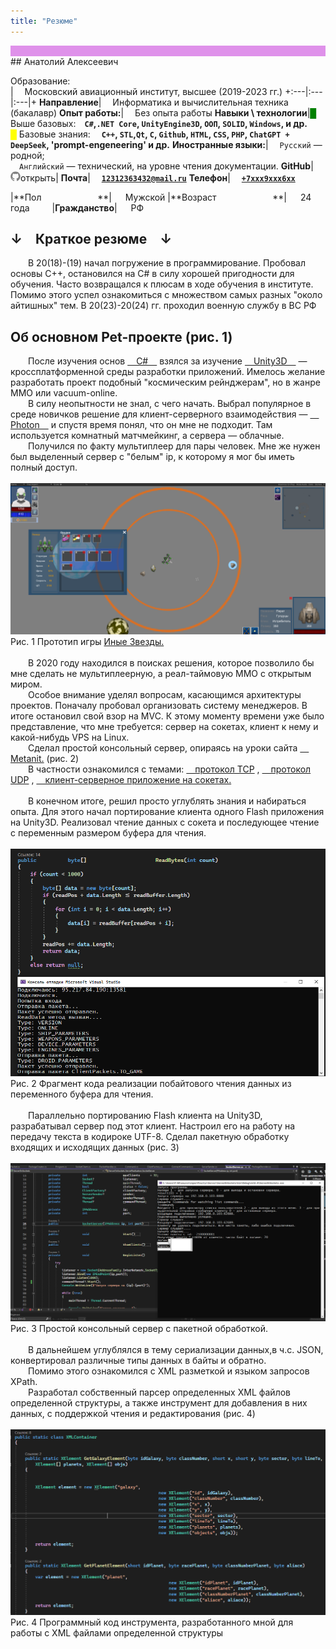 ```yaml
---
title: "Резюме"
---
```

<div class="wrapper" style="background-color:#df91ea"> </div>
## Анатолий Алексеевич

Образование: <br> |  Московский авиационный институт, высшее (2019-2023 гг.)
+:---|:---|:---|+
**Направление**|  Информатика и вычислительная техника (бакалавр)
**Опыт работы:**|  Без опыта работы
**Навыки \ технологии**|<span style="color:green">█</span> Выше базовых: **`C#`,`.NET Core`, `UnityEngine3D`, `ООП`, `SOLID`, `Windows`, и др.**<br><span style="color:yellow">█</span> Базовые знания:   **`C++`, `STL`,`Qt`, `C`, `Github`, `HTML`, `CSS`, `PHP`, `ChatGPT + DeepSeek`, 'prompt-engeneering' и др.**
**Иностранные языки:**|  `Русский` — родной;<br>  `Английский` — технический, на уровне чтения документации.
**GitHub**|  <a href="https://github.com/KEP0CUH" target="_blank"> <span class="icon icon--github"><svg viewBox="0 0 16 16" width="16px" height="16px"><path fill="#828282" d="M7.999,0.431c-4.285,0-7.76,3.474-7.76,7.761 c0,3.428,2.223,6.337,5.307,7.363c0.388,0.071,0.53-0.168,0.53-0.374c0-0.184-0.007-0.672-0.01-1.32 c-2.159,0.469-2.614-1.04-2.614-1.04c-0.353-0.896-0.862-1.135-0.862-1.135c-0.705-0.481,0.053-0.472,0.053-0.472 c0.779,0.055,1.189,0.8,1.189,0.8c0.692,1.186,1.816,0.843,2.258,0.645c0.071-0.502,0.271-0.843,0.493-1.037 C4.86,11.425,3.049,10.76,3.049,7.786c0-0.847,0.302-1.54,0.799-2.082C3.768,5.507,3.501,4.718,3.924,3.65 c0,0,0.652-0.209,2.134,0.796C6.677,4.273,7.34,4.187,8,4.184c0.659,0.003,1.323,0.089,1.943,0.261 c1.482-1.004,2.132-0.796,2.132-0.796c0.423,1.068,0.157,1.857,0.077,2.054c0.497,0.542,0.798,1.235,0.798,2.082 c0,2.981-1.814,3.637-3.543,3.829c0.279,0.24,0.527,0.713,0.527,1.437c0,1.037-0.01,1.874-0.01,2.129 c0,0.208,0.14,0.449,0.534,0.373c3.081-1.028,5.302-3.935,5.302-7.362C15.76,3.906,12.285,0.431,7.999,0.431z"></path></a></svg>открыть|
**Почта**|  <a href="">**`12312363432@mail.ru`**</a>
**Телефон**|  <a href="">**`+7ххх9ххх6хх`**</a>

|**Пол          **|   Мужской
|**Возраст          **|   24 года    
|**Гражданство**|   РФ    


## ↓ Краткое резюме ↓

<div class="text-simple">
  В 20(18)-(19) начал погружение в программирование. Пробовал основы С++, остановился на C# в силу хорошей пригодности для обучения. Часто возвращался к плюсам в ходе обучения в институте. Помимо этого успел ознакомиться с множеством самых разных "около айтишных" тем. В 20(23)-20(24) гг. проходил военную службу в ВС РФ</div>

## Об основном Pet-проекте (рис. 1)

<div class="text-simple">
  После изучения основ
<a href="https://metanit.com/sharp/tutorial/" target="_blank"> C# </a>
взялся за изучение 
<a href="https://docs.unity3d.com/ScriptReference/Serializable.html" target="_blank"> Unity3D </a>
  — кроссплатформенной среды разработки приложений. Имелось желание разработать проект подобный "космическим рейнджерам", но в жанре MMO или vacuum-online.<br>
  В силу неопытности не знал, с чего начать. Выбрал популярное в среде новичков решение для клиент-серверного взаимодействия —
<a href="https://www.photonengine.com/" target="_blank"> Photon </a>
и спустя время понял, что он мне не подходит. Там используется комнатный матчмейкинг, а сервера — облачные.<br>
  Получился по факту мультиплеер для пары человек. Мне же нужен был выделенный сервер с "белым" ip, к которому я мог бы иметь полный доступ.<br>
</div>
<br>

<div class="text-under-picture"><img src="/images/ИныеЗвезды.png" text-align="middle">Рис. 1 Прототип игры <a href="https://github.com/KEP0CUH/AnotherStarsSingle-Actual-version-" target="_blank"> Иные Звезды.</a></div>

<br>
<div class="text-simple">
  В 2020 году находился в поисках решения, которое позволило бы мне сделать не мультиплеерную, а реал-таймовую ММО с открытым миром.<br>
  Особое внимание уделял вопросам, касающимся архитектуры проектов. Поначалу пробовал организовать систему менеджеров. В итоге остановил свой взор на MVC. К этому моменту времени уже было представление, что мне требуется: сервер на сокетах, клиент к нему и какой-нибудь VPS на Linux.  <br>
  Сделал простой консольный сервер, опираясь на уроки сайта
<a href="https://metanit.com/sharp/tutorial/" target="_blank"> Metanit.</a> (рис. 2) <br>
  В частности ознакомился с темами:
<a href="https://metanit.com/sharp/net/4.3.php" target="_blank"> протокол TCP</a> ,
<a href="https://metanit.com/sharp/net/5.1.php" target="_blank"> протокол UDP</a> ,
<a href="https://metanit.com/sharp/net/3.2.php" target="_blank"> клиент-серверное приложение на сокетах.</a><br><br>
  В конечном итоге, решил просто углублять знания и набираться опыта. Для этого начал портирование клиента одного Flash приложения на Unity3D. Реализовал чтение данных с сокета и последующее чтение с переменным размером буфера для чтения.
</div>
<br>

<div class="text-under-picture"><img src="/images/КлиентСервер.png">Рис. 2 Фрагмент кода реализации побайтового чтения данных из переменного буфера для чтения.</div>

<br>
<div class="text-simple">
  Параллельно портированию Flash клиента на Unity3D, разрабатывал сервер под этот клиент. Настроил его на работу на передачу текста в кодироке UTF-8. Сделал пакетную обработку входящих и исходящих данных (рис. 3)
</div>
<br>

<div class="text-under-picture"><img src="/images/РаботаСервера.png" text-align="middle">Рис. 3 Простой консольный сервер с пакетной обработкой.</div>

<br>
<div class="text-simple">
  В дальнейшем углублялся в тему сериализации данных,в ч.с. JSON, конвертировал различные типы данных в байты и обратно.<br>
  Помимо этого ознакомился с XML разметкой и языком запросов XPath.<br>
  Разработал собственный парсер определенных XML файлов определенной структуры, а также инструмент для добавления в них данных, с поддержкой чтения и редактирования (рис. 4)<br>
</div>
<br>

<div class="text-under-picture"><img src="/images/XMLParser.png">Рис. 4 Программный код инструмента, разработанного мной для работы с XML файлами определенной структуры</div>
<br>
